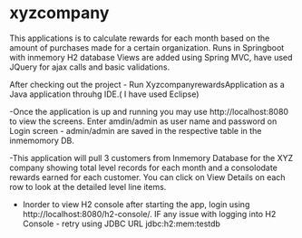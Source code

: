 # xyzcompany
This applications is to calculate rewards for each month based on the amount of purchases made for a certain organization. 
Runs in Springboot with inmemory H2 database Views are added using Spring MVC, have used JQuery for ajax calls and basic validations. 

After checking out the project - Run XyzcompanyrewardsApplication as a Java application throuhg IDE.( I have used Eclipse)

-Once the application is up and running you may use http://localhost:8080 to view the screens. Enter amdin/admin as user name and password 
on Login screen - admin/admin are saved in the respective table in the inmemomory DB.

-This application will pull 3 customers from Inmemory Database for the XYZ company showing total level records for each month and a consolodate rewards earned for each customer. You can click on View Details on each row to look at the detailed level line items.

- Inorder to view H2 console after starting the app, login using http://localhost:8080/h2-console/. 
IF any issue with logging into H2 Console - retry using JDBC URL jdbc:h2:mem:testdb


